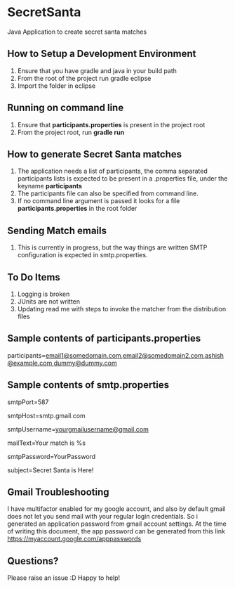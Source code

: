 
# SecretSanta
Java Application to create secret santa matches
## How to Setup a Development Environment

 1. Ensure that you have gradle and java in your build path
 2. From the root of the project run gradle eclipse
 3. Import the folder in eclipse
## Running on command line
1. Ensure that **participants.properties** is present in the project root
2. From the project root, run **gradle run**
## How to generate Secret Santa matches
 1. The application needs a list of participants, the comma separated participants lists is expected to be present in a .properties file, under the keyname  **participants**
 2. The participants file can also be specified from command line.
 3. If no command line argument is passed it looks for a file **participants.properties** in the root folder
##  Sending Match emails
1. This is currently in progress, but the way things are written SMTP configuration is expected in smtp.properties.

## To Do Items
1. Logging is broken
2. JUnits are not written
3. Updating read me with steps to invoke the matcher from the distribution files

## Sample contents of participants.properties
participants=email1@somedomain.com,email2@somedomain2.com,ashish@example.com,dummy@dummy.com

## Sample contents of smtp.properties
smtpPort=587

smtpHost=smtp.gmail.com

smtpUsername=yourgmailusername@gmail.com

mailText=Your match is %s

smtpPassword=YourPassword

subject=Secret Santa is Here!


## Gmail Troubleshooting
I have multifactor enabled for my google account, and also by default gmail does not let you send mail with your regular login credentials. So i generated an application password from gmail account settings. At the time of writing this document, the app password can be generated from this link https://myaccount.google.com/apppasswords

## Questions?
Please raise an issue :D Happy to help!
